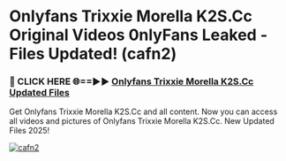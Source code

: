 # Onlyfans Trixxie Morella K2S.Cc Original Videos 0nlyFans Leaked - Files Updated! (cafn2)

<h3>🔴 CLICK HERE 🌐==►► <a href="https://tinyurl.com/3hn5wdd3" rel="nofollow">Onlyfans Trixxie Morella K2S.Cc Updated Files</a></h3>

Get Onlyfans Trixxie Morella K2S.Cc and all content. Now you can access all videos and pictures of Onlyfans Trixxie Morella K2S.Cc. New Updated Files 2025!

[![cafn2](https://i.imgur.com/4HnBqBT.gif)](https://tinyurl.com/3hn5wdd3)
